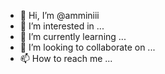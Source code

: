 - 👋 Hi, I’m @amminiii
- 👀 I’m interested in ...
- 🌱 I’m currently learning ...
- 💞️ I’m looking to collaborate on ...
- 📫 How to reach me ...

<!---
amminiii/amminiii is a ✨ special ✨ repository because its `README.md` (this file) appears on your GitHub profile.
You can click the Preview link to take a look at your changes.
--->
